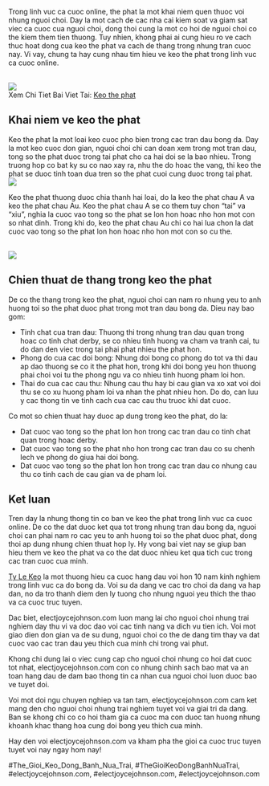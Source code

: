 <p>Trong linh vuc ca cuoc online, the phat la mot khai niem quen thuoc voi nhung nguoi choi. Day la mot cach de cac nha cai kiem soat va giam sat viec ca cuoc cua nguoi choi, dong thoi cung la mot co hoi de nguoi choi co the kiem them tien thuong. Tuy nhien, khong phai ai cung hieu ro ve cach thuc hoat dong cua keo the phat va cach de thang trong nhung tran cuoc nay. Vi vay, chung ta hay cung nhau tim hieu ve keo the phat trong linh vuc ca cuoc online.</p><br><img src="https://electjoycejohnson.com/wp-content/uploads/2025/02/keo-the-phat-3.jpg"></br>
Xem Chi Tiet Bai Viet Tai: <a href="https://electjoycejohnson.com/keo-the-phat/">Keo the phat</a><h2>Khai niem ve keo the phat</h2><p>Keo the phat la mot loai keo cuoc pho bien trong cac tran dau bong da. Day la mot keo cuoc don gian, nguoi choi chi can doan xem trong mot tran dau, tong so the phat duoc trong tai phat cho ca hai doi se la bao nhieu. Trong truong hop co bat ky su co nao xay ra, nhu the do hoac the vang, thi keo the phat se duoc tinh toan dua tren so the phat cuoi cung duoc trong tai phat.<br><img src="https://electjoycejohnson.com/wp-content/uploads/2025/02/anh-huong-thoi-tiet-den-keo-bong-da-1.jpg"></br><p>Keo the phat thuong duoc chia thanh hai loai, do la keo the phat chau A va keo the phat chau Au. Keo the phat chau A se co them tuy chon “tai” va “xiu”, nghia la cuoc vao tong so the phat se lon hon hoac nho hon mot con so nhat dinh. Trong khi do, keo the phat chau Au chi co hai lua chon la dat cuoc vao tong so the phat lon hon hoac nho hon mot con so cu the.</p><br><img src="https://electjoycejohnson.com/wp-content/uploads/2025/02/keo-the-phat-1.jpg"></br><h2>Chien thuat de thang trong keo the phat</h2><p>De co the thang trong keo the phat, nguoi choi can nam ro nhung yeu to anh huong toi so the phat duoc phat trong mot tran dau bong da. Dieu nay bao gom:<ul>
<li>Tinh chat cua tran dau: Thuong thi trong nhung tran dau quan trong hoac co tinh chat derby, se co nhieu tinh huong va cham va tranh cai, tu do dan den viec trong tai phai phat nhieu the phat hon.</li>
<li>Phong do cua cac doi bong: Nhung doi bong co phong do tot va thi dau ap dao thuong se co it the phat hon, trong khi doi bong yeu hon thuong phai choi voi tu the phong ngu va co nhieu tinh huong pham loi hon.</li>
<li>Thai do cua cac cau thu: Nhung cau thu hay bi cau gian va xo xat voi doi thu se co xu huong pham loi va nhan the phat nhieu hon. Do do, can luu y cac thong tin ve tinh cach cua cac cau thu truoc khi dat cuoc.</li>
</ul><p>Co mot so chien thuat hay duoc ap dung trong keo the phat, do la:</p><ul>
<li>Dat cuoc vao tong so the phat lon hon trong cac tran dau co tinh chat quan trong hoac derby.</li>
<li>Dat cuoc vao tong so the phat nho hon trong cac tran dau co su chenh lech ve phong do giua hai doi bong.</li>
<li>Dat cuoc vao tong so the phat lon hon trong cac tran dau co nhung cau thu co tinh cach de cau gian va de pham loi.</li>
</ul><h2>Ket luan</h2><p>Tren day la nhung thong tin co ban ve keo the phat trong linh vuc ca cuoc online. De co the dat duoc ket qua tot trong nhung tran dau bong da, nguoi choi can phai nam ro cac yeu to anh huong toi so the phat duoc phat, dong thoi ap dung nhung chien thuat hop ly. Hy vong bai viet nay se giup ban hieu them ve keo the phat va co the dat duoc nhieu ket qua tich cuc trong cac tran cuoc cua minh.<p><a href="https://electjoycejohnson.com/">Ty Le Keo</a> la mot thuong hieu ca cuoc hang dau voi hon 10 nam kinh nghiem trong linh vuc ca do bong da. Voi su da dang ve cac tro choi da dang va hap dan, no da tro thanh diem den ly tuong cho nhung nguoi yeu thich the thao va ca cuoc truc tuyen.

Dac biet, electjoycejohnson.com luon mang lai cho nguoi choi nhung trai nghiem day thu vi va doc dao voi cac tinh nang va dich vu tien ich. Voi mot giao dien don gian va de su dung, nguoi choi co the de dang tim thay va dat cuoc vao cac tran dau yeu thich cua minh chi trong vai phut.

Khong chi dung lai o viec cung cap cho nguoi choi nhung co hoi dat cuoc tot nhat, electjoycejohnson.com con co nhung chinh sach bao mat va an toan hang dau de dam bao thong tin ca nhan cua nguoi choi luon duoc bao ve tuyet doi.

Voi mot doi ngu chuyen nghiep va tan tam, electjoycejohnson.com cam ket mang den cho nguoi choi nhung trai nghiem tuyet voi va giai tri da dang. Ban se khong chi co co hoi tham gia ca cuoc ma con duoc tan huong nhung khoanh khac thang hoa cung doi bong yeu thich cua minh.

Hay den voi electjoycejohnson.com va kham pha the gioi ca cuoc truc tuyen tuyet voi nay ngay hom nay!</p>
#The_Gioi_Keo_Dong_Banh_Nua_Trai, #TheGioiKeoDongBanhNuaTrai, #electjoycejohnson.com, #electjoycejohnson.com, #electjoycejohnson.com
